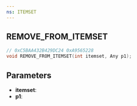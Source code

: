 ```yaml
---
ns: ITEMSET
---
```

## REMOVE_FROM_ITEMSET

```c
// 0xC5BAA432B429DC24 0xA9565228
void REMOVE_FROM_ITEMSET(int itemset, Any p1);
```

## Parameters
* **itemset**:
* **p1**:
